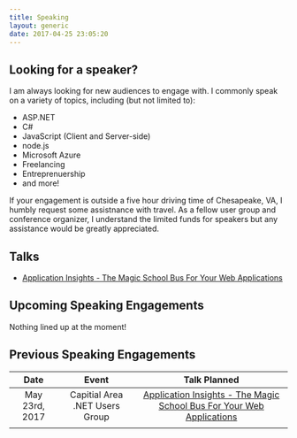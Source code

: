 ```yaml
---
title: Speaking
layout: generic
date: 2017-04-25 23:05:20
---
```

## Looking for a speaker?
I am always looking for new audiences to engage with.  I commonly speak on a variety of topics, including (but not limited to):

* ASP.NET
* C#
* JavaScript (Client and Server-side)
* node.js
* Microsoft Azure
* Freelancing
* Entreprenuership
* and more!

If your engagement is outside a five hour driving time of Chesapeake, VA, I humbly request some assistnance with travel.  As a fellow user group and conference organizer, I understand the limited funds for speakers but any assistance would be greatly appreciated.

## Talks

* [Application Insights - The Magic School Bus For Your Web Applications](/talks/application-insights)  

## Upcoming Speaking Engagements

Nothing lined up at the moment!

## Previous Speaking Engagements

| Date 	| Event 	| Talk Planned 	|
|:----:	|:-----:	|:------------:	|
| May 23rd, 2017 | Capitial Area .NET Users Group      	|[Application Insights - The Magic School Bus For Your Web Applications](/talks/application-insights)                	|
|      	|       	|              	|
